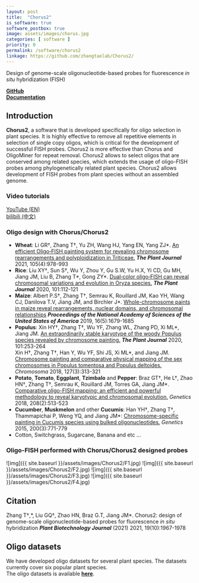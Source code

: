 ```yaml
---
layout: post
title:  "Chorus2"
is_software: true
software_postbox: true
image: assets/images/chorus.jpg
categories: [ software ]
priority: 0
permalink: /software/chorus2
linkage: https://github.com/zhangtaolab/Chorus2/
---
```


Design of genome-scale oligonucleotide-based probes for fluorescence *in situ* hybridization (FISH)

[**GitHub**](https://github.com/zhangtaolab/Chorus2/)  
[**Documentation**](https://chorus2.readthedocs.io/en/latest/)


## Introduction

**Chorus2**, a software that is developed specifically for oligo selection in plant species. It is highly effective to remove all repetitive elements in selection of single copy oligos, which is critical for the development of successful FISH probes. Chorus2 is more effective than Chorus and OligoMiner for repeat removal. Chorus2 allows to select oligos that are conserved among related species, which extends the usage of oligo-FISH probes among phylogenetically related plant species. Chorus2 allows development of FISH probes from plant species without an assembled genome.  

### Video tutorials

[YouTube (EN)](https://www.youtube.com/playlist?list=PLo8q8tqFX5J27OsuKYFpd-gOtl8Qgf70X)  
[bilibili (中文)](https://www.bilibili.com/video/BV1W54y1S7qS/)


### Oligo design with Chorus/Chorus2

- **Wheat**: Li GR†, Zhang T†, Yu ZH, Wang HJ, Yang EN, Yang ZJ\*. [An efficient Oligo‐FISH painting system for revealing chromosome rearrangements and polyploidization in Triticeae.](https://onlinelibrary.wiley.com/doi/10.1111/tpj.15081) _**The Plant Journal**_ 2021, 105(4):978-993
- **Rice**: Liu XY†, Sun S†, Wu Y, Zhou Y, Gu S.W, Yu H.X, Yi CD, Gu MH, Jiang JM, Liu B, Zhang T\*, Gong ZY\*. [Dual‐color oligo‐FISH can reveal chromosomal variations and evolution in Oryza species.](https://onlinelibrary.wiley.com/doi/abs/10.1111/tpj.14522) _**The Plant Journal**_ 2020, 101:112-121
- **Maize**: Albert P.S†, Zhang T†, Semrau K, Rouillard JM, Kao YH, Wang CJ, Danilova T.V, Jiang JM, and Birchler J\*. [Whole-chromosome paints in maize reveal rearrangements, nuclear domains, and chromosomal relationships](https://www.pnas.org/content/116/5/1679) _**Proceedings of the National Academy of Sciences of the United States of America**_ 2019, 16(5):1679-1685
- **Populus**: Xin HY†, Zhang T†, Wu YF, Zhang WL, Zhang PD, Xi ML\*, Jiang JM. [An extraordinarily stable karyotype of the woody Populus species revealed by chromosome painting.](https://onlinelibrary.wiley.com/doi/epdf/10.1111/tpj.14536) _**The Plant Journal**_ 2020, 101:253-264  
Xin H†, Zhang T†, Han Y, Wu YF, Shi JS, Xi ML\*, and Jiang JM. [Chromosome painting and comparative physical mapping of the sex chromosomes in Populus tomentosa and Populus deltoides.](https://link.springer.com/article/10.1007/s00412-018-0664-y) _Chromosoma_ 2018, 127(3):313-321
- **Potato**, **Tomato**, **Eggplant**, **Tzimbalo** and **Pepper**: Braz GT†, He L†, Zhao HN†, Zhang T†, Semrau K, Rouillard JM, Torres GA, Jiang JM\*. [Comparative oligo-FISH mapping: an efficient and powerful methodology to reveal karyotypic and chromosomal evolution.](http://www.genetics.org/content/208/2/513.full.pdf) _Genetics_ 2018, 208(2):513-523
- **Cucumber**, **Muskmelon** and other **Cucumis**: Han YH†, Zhang T†, Thammapichai P, Weng YQ, and Jiang JM*:  [Chromosome-specific painting in Cucumis species using bulked oligonucleotides.](/pdf/2015/Genetics_2015.pdf) _Genetics_ 2015, 200(3):771-779
- Cotton, Switchgrass, Sugarcane, Banana and etc ...

### Oligo-FISH performed with Chorus/Chorus2 designed probes

![img]({{ site.baseurl }}/assets/images/Chorus2/F1.jpg)
![img]({{ site.baseurl }}/assets/images/Chorus2/F2.jpg)
![img]({{ site.baseurl }}/assets/images/Chorus2/F3.jpg)
![img]({{ site.baseurl }}/assets/images/Chorus2/F4.jpg)

## Citation
Zhang T†,\*, Liu GQ†, Zhao HN, Braz G.T, Jiang JM\*. Chorus2: design of genome-scale oligonucleotide-based probes for fluorescence *in situ* hybridization ***Plant Biotechnology Journal*** (2021) 2021, 19(10):1967-1978

## Oligo datasets

We have developed oligo datasets for several plant species. The datasets currently cover six popular plant species.  
The oligo datasets is available [**here**](http://bioinfor.yzu.edu.cn/Download/oligo_datasets).